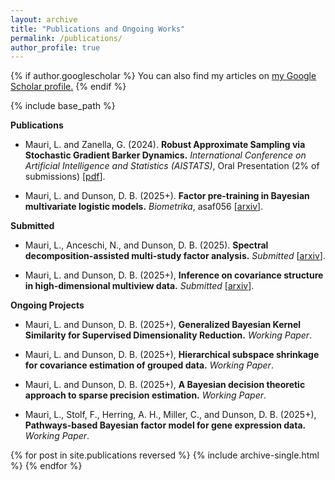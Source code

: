 ```yaml
---
layout: archive
title: "Publications and Ongoing Works"
permalink: /publications/
author_profile: true
---
```



{% if author.googlescholar %}
  You can also find my articles on <u><a href="{{author.googlescholar}}">my Google Scholar profile</a>.</u>
{% endif %}

{% include base_path %}

**Publications**

* Mauri, L. and Zanella, G. (2024).
**Robust Approximate Sampling via Stochastic Gradient Barker Dynamics.**
*International Conference on Artificial Intelligence and Statistics (AISTATS)*, Oral Presentation (2% of submissions) [[pdf](https://proceedings.mlr.press/v238/mauri24a/mauri24a.pdf)].

* Mauri, L. and Dunson, D. B. (2025+).
**Factor pre-training in Bayesian multivariate logistic models.**
*Biometrika*, asaf056 [[arxiv](https://arxiv.org/abs/2409.17441)].


**Submitted**

* Mauri, L., Anceschi, N., and Dunson, D. B. (2025).
**Spectral decomposition-assisted multi-study factor analysis.**
*Submitted* [[arxiv](https://arxiv.org/abs/2502.14600)].

* Mauri, L. and Dunson, D. B. (2025+),
**Inference on covariance structure in high-dimensional multiview data.**
*Submitted* [[arxiv](https://arxiv.org/abs/2509.02772)].

**Ongoing Projects**

* Mauri, L. and Dunson, D. B. (2025+),
**Generalized Bayesian Kernel Similarity for Supervised Dimensionality Reduction.**
*Working Paper*.

* Mauri, L. and Dunson, D. B. (2025+),
**Hierarchical subspace shrinkage for covariance estimation of grouped data.**
*Working Paper*.

* Mauri, L. and Dunson, D. B. (2025+),
**A Bayesian decision theoretic approach to sparse precision estimation.**
*Working Paper*.

* Mauri, L., Stolf, F., Herring, A. H., Miller, C., and Dunson, D. B. (2025+),
**Pathways-based Bayesian factor model for gene expression data.**
*Working Paper*.





{% for post in site.publications reversed %}
  {% include archive-single.html %}
{% endfor %}
